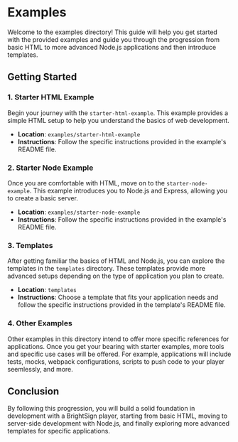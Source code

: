 # Examples

Welcome to the examples directory! This guide will help you get started with the provided examples and guide you through the progression from basic HTML to more advanced Node.js applications and then introduce templates.

## Getting Started

### 1. Starter HTML Example

Begin your journey with the `starter-html-example`. This example provides a simple HTML setup to help you understand the basics of web development.

- **Location**: `examples/starter-html-example`
- **Instructions**: Follow the specific instructions provided in the example's README file.

### 2. Starter Node Example

Once you are comfortable with HTML, move on to the `starter-node-example`. This example introduces you to Node.js and Express, allowing you to create a basic server.

- **Location**: `examples/starter-node-example`
- **Instructions**: Follow the specific instructions provided in the example's README file.

### 3. Templates

After getting familiar the basics of HTML and Node.js, you can explore the templates in the `templates` directory. These templates provide more advanced setups depending on the type of application you plan to create.

- **Location**: `templates`
- **Instructions**: Choose a template that fits your application needs and follow the specific instructions provided in the template's README file.

### 4. Other Examples

Other examples in this directory intend to offer more specific references for applications. Once you get your bearing with starter examples, more tools and specific use cases will be offered. For example, applications will include tests, mocks, webpack configurations, scripts to push code to your player seemlessly, and more. 

## Conclusion

By following this progression, you will build a solid foundation in development with a BrightSign player, starting from basic HTML, moving to server-side development with Node.js, and finally exploring more advanced templates for specific applications.
